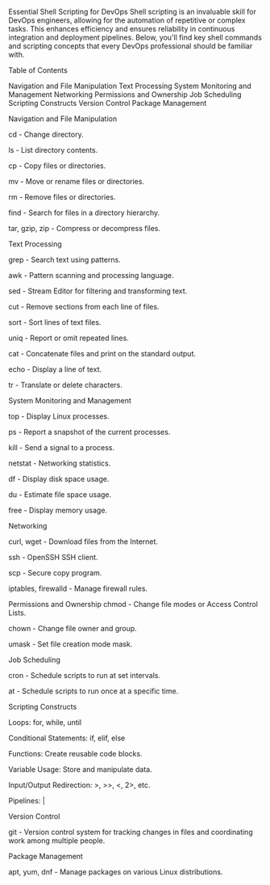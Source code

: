 Essential Shell Scripting for DevOps
Shell scripting is an invaluable skill for DevOps engineers, allowing for the automation of repetitive or complex tasks. This enhances efficiency and ensures reliability in continuous integration and deployment pipelines. Below, you'll find key shell commands and scripting concepts that every DevOps professional should be familiar with.



Table of Contents

Navigation and File Manipulation
Text Processing
System Monitoring and Management
Networking
Permissions and Ownership
Job Scheduling
Scripting Constructs
Version Control
Package Management

Navigation and File Manipulation

cd - Change directory.

ls - List directory contents.

cp - Copy files or directories.

mv - Move or rename files or directories.

rm - Remove files or directories.

find - Search for files in a directory hierarchy.

tar, gzip, zip - Compress or decompress files.

Text Processing

grep - Search text using patterns.

awk - Pattern scanning and processing language.

sed - Stream Editor for filtering and transforming text.

cut - Remove sections from each line of files.

sort - Sort lines of text files.

uniq - Report or omit repeated lines.

cat - Concatenate files and print on the standard output.

echo - Display a line of text.

tr - Translate or delete characters.

System Monitoring and Management

top - Display Linux processes.

ps - Report a snapshot of the current processes.

kill - Send a signal to a process.

netstat - Networking statistics.

df - Display disk space usage.

du - Estimate file space usage.

free - Display memory usage.

Networking

curl, wget - Download files from the Internet.

ssh - OpenSSH SSH client.

scp - Secure copy program.

iptables, firewalld - Manage firewall rules.

Permissions and Ownership
chmod - Change file modes or Access Control Lists.

chown - Change file owner and group.

umask - Set file creation mode mask.

Job Scheduling

cron - Schedule scripts to run at set intervals.

at - Schedule scripts to run once at a specific time.

Scripting Constructs

Loops: for, while, until

Conditional Statements: if, elif, else

Functions: Create reusable code blocks.

Variable Usage: Store and manipulate data.

Input/Output Redirection: >, >>, <, 2>, etc.

Pipelines: |

Version Control

git - Version control system for tracking changes in files and coordinating work among multiple people.

Package Management

apt, yum, dnf - Manage packages on various Linux distributions.


